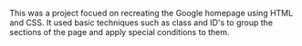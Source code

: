 This was a project focued on recreating the Google homepage using HTML and CSS. It used basic techniques such as class and ID's to group the sections of the page and apply special conditions to them.

